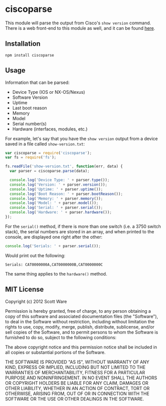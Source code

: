 # ciscoparse #

This module will parse the output from Cisco's `show version` command. There
is a web front-end to this module as well, and it can be found
[here](http://github.com/scottdware/node-ciscoparse).

## Installation

    npm install ciscoparse

## Usage

Information that can be parsed:

- Device Type (IOS or NX-OS/Nexus)
- Software Version
- Uptime
- Last boot reason
- Memory
- Model
- Serial number(s)
- Hardware (interfaces, modules, etc.)

For example, let's say that you have the `show version` output from a device
saved in a file called `show-version.txt`:

```javascript
var ciscoparse = require('ciscoparse');
var fs = require('fs');

fs.readFile('show-version.txt', function(err, data) {
  var parser = ciscoparse.parse(data);

  console.log('Device Type: ' + parser.type());
  console.log('Version: ' + parser.version());
  console.log('Uptime: ' + parser.uptime());
  console.log('Boot Reason: ' + parser.bootReason());
  console.log('Memory: ' + parser.memory());
  console.log('Model: ' + parser.model());
  console.log('Serial: ' + parser.serial());
  console.log('Hardware: ' + parser.hardware());
});
```

For the `serial()` method, if there is more than one switch (i.e. a 3750 switch
stack), the serial numbers are stored in an array, and when printed to the console,
are displayed one right after the other:

```javascript
console.log('Serials: ' + parser.serial());
```

Would print out the following:

    Serials: CAT0000000A,CAT0000000B,CAT0000000C

The same thing applies to the `hardware()` method.

## MIT License
Copyright (c) 2012 Scott Ware

Permission is hereby granted, free of charge, to any person
obtaining a copy of this software and associated documentation
files (the "Software"), to deal in the Software without
restriction, including without limitation the rights to use,
copy, modify, merge, publish, distribute, sublicense, and/or sell
copies of the Software, and to permit persons to whom the
Software is furnished to do so, subject to the following
conditions:

The above copyright notice and this permission notice shall be
included in all copies or substantial portions of the Software.

THE SOFTWARE IS PROVIDED "AS IS", WITHOUT WARRANTY OF ANY KIND,
EXPRESS OR IMPLIED, INCLUDING BUT NOT LIMITED TO THE WARRANTIES
OF MERCHANTABILITY, FITNESS FOR A PARTICULAR PURPOSE AND
NONINFRINGEMENT. IN NO EVENT SHALL THE AUTHORS OR COPYRIGHT
HOLDERS BE LIABLE FOR ANY CLAIM, DAMAGES OR OTHER LIABILITY,
WHETHER IN AN ACTION OF CONTRACT, TORT OR OTHERWISE, ARISING
FROM, OUT OF OR IN CONNECTION WITH THE SOFTWARE OR THE USE OR
OTHER DEALINGS IN THE SOFTWARE.
